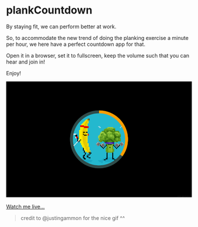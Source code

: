 # plankCountdown

By staying fit, we can perform better at work.

So, to accommodate the new trend of doing the planking exercise a minute per hour, we here have a perfect countdown app for that.

Open it in a browser, set it to fullscreen, keep the volume such that you can hear and join in!

Enjoy!

![screenshot](screenshot.png)

[Watch me live...](http://htmlpreview.github.io/?https://raw.githubusercontent.com/pekaaw/plankCountdown/master/index.html)

> credit to @justingammon for the nice gif ^^
